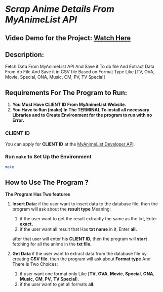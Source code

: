 # _Scrap Anime Details From MyAnimeList API_

## Video Demo for the Project:  [Watch Here](https://www.youtube.com/watch?v=tJAo1f6BAxI)

## Description:

Fetch Data From MyAnimeList API And Save it To db file And Extract Data From db File And Save it in CSV file Based on Format Type Like [TV, OVA, Movie, Special, ONA, Music, CM, PV, TV Special]

## Requirements For The Program to Run:
1. **You Must Have CLIENT ID From MyAnimeList Website.**
2. **You Have to Run (make) In The TERMINAL To install all necessary Libraries and to Create Environment for the program to run with no Error.**

###  CLIENT ID

You can apply for **CLIENT ID** at the [MyAnimeList Developer API](https://myanimelist.net/apiconfig).

### Run `make` to Set Up the Environment
```bash
make
```
## How to Use The Program ?
**The Program Has Two features**
1. **Insert Data:**
    if the user want to insert data to the database file.
    then the program will ask about the **result type** Meaning:
    1. if the user want to get the result extractly the same as the txt, Enter **exact.**
    2. if the user want all result that Has **txt name** in it, Enter **all.**

    after that user will enter his **CLIENT ID**, then the program will **start** fetching for all the anime in the **txt file**.

2. **Get Data**
    if the user want to extract data from the database file by creating **CSV file.**
    then the program will ask about **Format type** And There is Two Choices:
    1. if user want one format only Like [**TV**, **OVA**, **Movie**, **Special**, **ONA**, **Music**, **CM**, **PV**, **TV Special**].
    2. if the user want to get all formats **all**.
